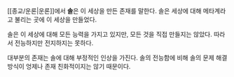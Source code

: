 [[종교/운론|운론]]에서 **솔**은 이 세상을 만든 존재를 말한다. 솔은 세상에 대해 메타계라고 불리는 곳에 이 세상을 만들었다.

솔은 이 세상에 대해 모든 능력을 가지고 있지만, 모든 것을 직접 만들지는 않았다. 따라서 전능하지만 전지하지는 못하다.

대부분의 존재는 솔에 대해 부정적인 인상을 가진다. 솔의 전능함에 비해 솔의 문제 해결 방식이 엉제나 존재 친화적이지는 않기 때문이다.